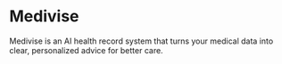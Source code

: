 # Medivise

Medivise is an AI health record system that turns your medical data into clear, personalized advice for better care.
